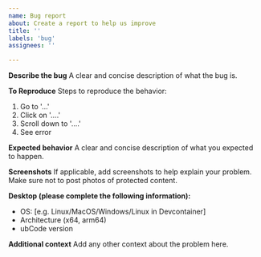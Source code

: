 ```yaml
---
name: Bug report
about: Create a report to help us improve
title: ''
labels: 'bug'
assignees: ''

---
```


**Describe the bug**
A clear and concise description of what the bug is.

**To Reproduce**
Steps to reproduce the behavior:
1. Go to '...'
2. Click on '....'
3. Scroll down to '....'
4. See error

**Expected behavior**
A clear and concise description of what you expected to happen.

**Screenshots**
If applicable, add screenshots to help explain your problem.
Make sure not to post photos of protected content.

**Desktop (please complete the following information):**
 - OS: [e.g. Linux/MacOS/Windows/Linux in Devcontainer]
 - Architecture (x64, arm64)
 - ubCode version

**Additional context**
Add any other context about the problem here.
